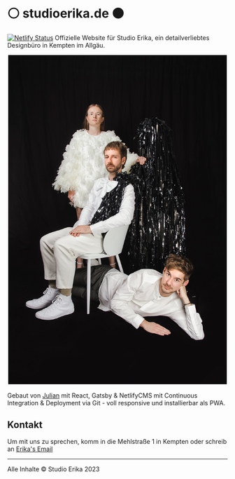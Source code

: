 
# ⚪️ studioerika.de ⚫️

[![Netlify Status](https://api.netlify.com/api/v1/badges/083113f4-a08d-49e9-8ae7-ae505b591363/deploy-status)](https://app.netlify.com/sites/cool-peony-f1ea0d/deploys)
Offizielle Website für Studio Erika, ein detailverliebtes Designbüro in Kempten im Allgäu. 

<p align="center">
<img  src="https://raw.githubusercontent.com/JulianKarrer/studioerika/master/src/images/erika_team.jpg" width="500"  > 
</p>


Gebaut von [Julian](mailto:jk@studioerika.de) mit React, Gatsby & NetlifyCMS mit Continuous Integration & Deployment via Git - voll responsive und installierbar als PWA.

## Kontakt
Um mit uns zu sprechen, komm in die Mehlstraße 1 in Kempten oder schreib an [Erika's Email](mailto:hallo@studioerika.de)

---

Alle Inhalte © Studio Erika 2023
